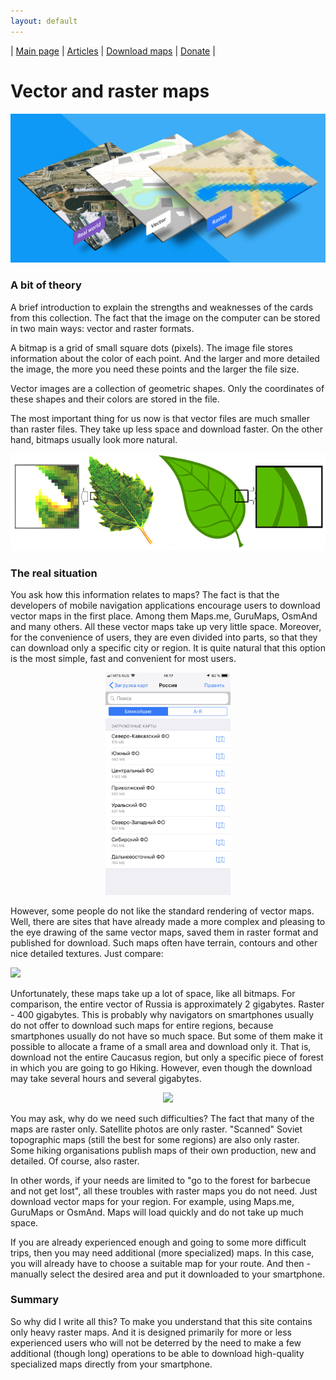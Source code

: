 ```yaml
---
layout: default
---
```


| [Main page][01] | [Articles][02] | [Download maps][03] | [Donate][04] |


[01]: /index_en
[02]: /Web/Html/Articles_en
[03]: /Web/Html/DownloadPage_en
[04]: https://www.donationalerts.com/r/nnngrach


# Vector and raster maps
![](/Web/Img/rastr_vector_img.png)

### A bit of theory

A brief introduction to explain the strengths and weaknesses of the cards from this collection. The fact that the image on the computer can be stored in two main ways: vector and raster formats.

A bitmap is a grid of small square dots (pixels). The image file stores information about the color of each point. And the larger and more detailed the image, the more you need these points and the larger the file size.

Vector images are a collection of geometric shapes. Only the coordinates of these shapes and their colors are stored in the file.

The most important thing for us now is that vector files are much smaller than raster files. They take up less space and download faster. On the other hand, bitmaps usually look more natural.

![](/Web/Img/rastr_vector_img_compilation.png)


### The real situation

You ask how this information relates to maps? The fact is that the developers of mobile navigation applications encourage users to download vector maps in the first place. Among them Maps.me, GuruMaps, OsmAnd and many others. All these vector maps take up very little space. Moreover, for the convenience of users, they are even divided into parts, so that they can download only a specific city or region. It is quite natural that this option is the most simple, fast and convenient for most users.

<p align="center">
<img src="/Web/Img/vector_maps_list.png" width="200"/>
</p>


However, some people do not like the standard rendering of vector maps. Well, there are sites that have already made a more complex and pleasing to the eye drawing of the same vector maps, saved them in raster format and published for download. Such maps often have terrain, contours and other nice detailed textures. Just compare:

![](/Web/Img/rastr_vector_map.png)

Unfortunately, these maps take up a lot of space, like all bitmaps. For comparison, the entire vector of Russia is approximately 2 gigabytes. Raster - 400 gigabytes. This is probably why navigators on smartphones usually do not offer to download such maps for entire regions, because smartphones usually do not have so much space. But some of them make it possible to allocate a frame of a small area and download only it. That is, download not the entire Caucasus region, but only a specific piece of forest in which you are going to go Hiking. However, even though the download may take several hours and several gigabytes.

<p align="center">
<img src="https://shuriktravel.ru/wp-content/uploads/2018/10/2018-10-22-00.31.48-596x1024.png" width="200"/>
</p>


You may ask, why do we need such difficulties? The fact that many of the maps are raster only. Satellite photos are only raster. "Scanned" Soviet topographic maps (still the best for some regions) are also only raster. Some hiking organisations publish maps of their own production, new and detailed. Of course, also raster.

In other words, if your needs are limited to "go to the forest for barbecue and not get lost", all these troubles with raster maps you do not need. Just download vector maps for your region. For example, using Maps.me, GuruMaps or OsmAnd. Maps will load quickly and do not take up much space.

If you are already experienced enough and going to some more difficult trips, then you may need additional (more specialized) maps. In this case, you will already have to choose a suitable map for your route. And then - manually select the desired area and put it downloaded to your smartphone.

### Summary

So why did I write all this? To make you understand that this site contains only heavy raster maps. And it is designed primarily for more or less experienced users who will not be deterred by the need to make a few additional (though long) operations to be able to download high-quality specialized maps directly from your smartphone.

